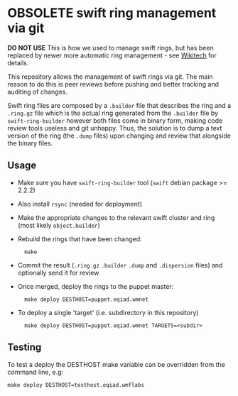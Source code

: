 OBSOLETE swift ring management via git
======================================

**DO NOT USE** This is how we used to manage swift rings, but has been
replaced by newer more automatic ring management - see
[Wikitech](https://wikitech.wikimedia.org/wiki/Swift/Ring_Management) for
details.

This repository allows the management of swift rings via git. The main
reason to do this is peer reviews before pushing and better tracking and
auditing of changes.

Swift ring files are composed by a `.builder` file that describes the ring and
a `.ring.gz` file which is the actual ring generated from the `.builder` file
by `swift-ring-builder` however both files come in binary form, making code
review tools useless and git unhappy. Thus, the solution is to dump a text
version of the ring (the `.dump` files) upon changing and review that alongside
the binary files.


Usage
-----

* Make sure you have `swift-ring-builder` tool (`swift` debian package >= 2.2.2)
* Also install `rsync` (needed for deployment)
* Make the appropriate changes to the relevant swift cluster and ring (most
  likely `object.builder`)
* Rebuild the rings that have been changed:

        make

* Commit the result (`.ring.gz` `.builder` `.dump` and `.dispersion` files) and
  optionally send it for review
* Once merged, deploy the rings to the puppet master:

        make deploy DESTHOST=puppet.eqiad.wmnet

* To deploy a single 'target' (i.e. subdirectory in this repository)

        make deploy DESTHOST=puppet.eqiad.wmnet TARGETS=<subdir>


Testing
-------
To test a deploy the DESTHOST make variable can be overridden from the command
line, e.g:

    make deploy DESTHOST=testhost.eqiad.wmflabs
